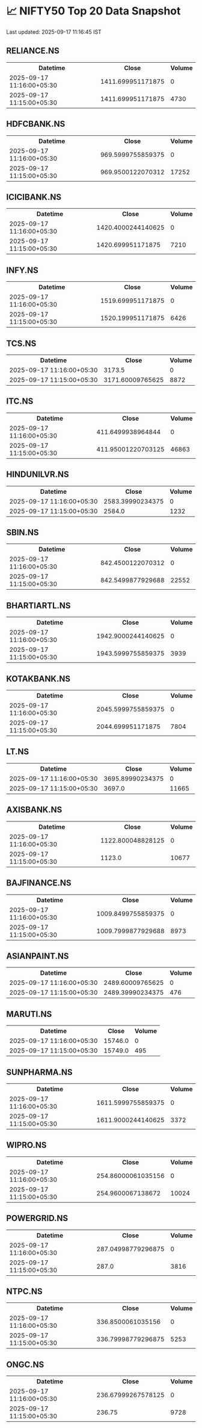 # 📈 NIFTY50 Top 20 Data Snapshot

Last updated: 2025-09-17 11:16:45 IST

## RELIANCE.NS

<table>
  <tr><th>Datetime</th><th>Close</th><th>Volume</th></tr>
  <tr><td>2025-09-17 11:16:00+05:30</td><td>1411.699951171875</td><td>0</td></tr>
  <tr><td>2025-09-17 11:15:00+05:30</td><td>1411.699951171875</td><td>4730</td></tr>
</table>

## HDFCBANK.NS

<table>
  <tr><th>Datetime</th><th>Close</th><th>Volume</th></tr>
  <tr><td>2025-09-17 11:16:00+05:30</td><td>969.5999755859375</td><td>0</td></tr>
  <tr><td>2025-09-17 11:15:00+05:30</td><td>969.9500122070312</td><td>17252</td></tr>
</table>

## ICICIBANK.NS

<table>
  <tr><th>Datetime</th><th>Close</th><th>Volume</th></tr>
  <tr><td>2025-09-17 11:16:00+05:30</td><td>1420.4000244140625</td><td>0</td></tr>
  <tr><td>2025-09-17 11:15:00+05:30</td><td>1420.699951171875</td><td>7210</td></tr>
</table>

## INFY.NS

<table>
  <tr><th>Datetime</th><th>Close</th><th>Volume</th></tr>
  <tr><td>2025-09-17 11:16:00+05:30</td><td>1519.699951171875</td><td>0</td></tr>
  <tr><td>2025-09-17 11:15:00+05:30</td><td>1520.199951171875</td><td>6426</td></tr>
</table>

## TCS.NS

<table>
  <tr><th>Datetime</th><th>Close</th><th>Volume</th></tr>
  <tr><td>2025-09-17 11:16:00+05:30</td><td>3173.5</td><td>0</td></tr>
  <tr><td>2025-09-17 11:15:00+05:30</td><td>3171.60009765625</td><td>8872</td></tr>
</table>

## ITC.NS

<table>
  <tr><th>Datetime</th><th>Close</th><th>Volume</th></tr>
  <tr><td>2025-09-17 11:16:00+05:30</td><td>411.6499938964844</td><td>0</td></tr>
  <tr><td>2025-09-17 11:15:00+05:30</td><td>411.95001220703125</td><td>46863</td></tr>
</table>

## HINDUNILVR.NS

<table>
  <tr><th>Datetime</th><th>Close</th><th>Volume</th></tr>
  <tr><td>2025-09-17 11:16:00+05:30</td><td>2583.39990234375</td><td>0</td></tr>
  <tr><td>2025-09-17 11:15:00+05:30</td><td>2584.0</td><td>1232</td></tr>
</table>

## SBIN.NS

<table>
  <tr><th>Datetime</th><th>Close</th><th>Volume</th></tr>
  <tr><td>2025-09-17 11:16:00+05:30</td><td>842.4500122070312</td><td>0</td></tr>
  <tr><td>2025-09-17 11:15:00+05:30</td><td>842.5499877929688</td><td>22552</td></tr>
</table>

## BHARTIARTL.NS

<table>
  <tr><th>Datetime</th><th>Close</th><th>Volume</th></tr>
  <tr><td>2025-09-17 11:16:00+05:30</td><td>1942.9000244140625</td><td>0</td></tr>
  <tr><td>2025-09-17 11:15:00+05:30</td><td>1943.5999755859375</td><td>3939</td></tr>
</table>

## KOTAKBANK.NS

<table>
  <tr><th>Datetime</th><th>Close</th><th>Volume</th></tr>
  <tr><td>2025-09-17 11:16:00+05:30</td><td>2045.5999755859375</td><td>0</td></tr>
  <tr><td>2025-09-17 11:15:00+05:30</td><td>2044.699951171875</td><td>7804</td></tr>
</table>

## LT.NS

<table>
  <tr><th>Datetime</th><th>Close</th><th>Volume</th></tr>
  <tr><td>2025-09-17 11:16:00+05:30</td><td>3695.89990234375</td><td>0</td></tr>
  <tr><td>2025-09-17 11:15:00+05:30</td><td>3697.0</td><td>11665</td></tr>
</table>

## AXISBANK.NS

<table>
  <tr><th>Datetime</th><th>Close</th><th>Volume</th></tr>
  <tr><td>2025-09-17 11:16:00+05:30</td><td>1122.800048828125</td><td>0</td></tr>
  <tr><td>2025-09-17 11:15:00+05:30</td><td>1123.0</td><td>10677</td></tr>
</table>

## BAJFINANCE.NS

<table>
  <tr><th>Datetime</th><th>Close</th><th>Volume</th></tr>
  <tr><td>2025-09-17 11:16:00+05:30</td><td>1009.8499755859375</td><td>0</td></tr>
  <tr><td>2025-09-17 11:15:00+05:30</td><td>1009.7999877929688</td><td>8973</td></tr>
</table>

## ASIANPAINT.NS

<table>
  <tr><th>Datetime</th><th>Close</th><th>Volume</th></tr>
  <tr><td>2025-09-17 11:16:00+05:30</td><td>2489.60009765625</td><td>0</td></tr>
  <tr><td>2025-09-17 11:15:00+05:30</td><td>2489.39990234375</td><td>476</td></tr>
</table>

## MARUTI.NS

<table>
  <tr><th>Datetime</th><th>Close</th><th>Volume</th></tr>
  <tr><td>2025-09-17 11:16:00+05:30</td><td>15746.0</td><td>0</td></tr>
  <tr><td>2025-09-17 11:15:00+05:30</td><td>15749.0</td><td>495</td></tr>
</table>

## SUNPHARMA.NS

<table>
  <tr><th>Datetime</th><th>Close</th><th>Volume</th></tr>
  <tr><td>2025-09-17 11:16:00+05:30</td><td>1611.5999755859375</td><td>0</td></tr>
  <tr><td>2025-09-17 11:15:00+05:30</td><td>1611.9000244140625</td><td>3372</td></tr>
</table>

## WIPRO.NS

<table>
  <tr><th>Datetime</th><th>Close</th><th>Volume</th></tr>
  <tr><td>2025-09-17 11:16:00+05:30</td><td>254.86000061035156</td><td>0</td></tr>
  <tr><td>2025-09-17 11:15:00+05:30</td><td>254.9600067138672</td><td>10024</td></tr>
</table>

## POWERGRID.NS

<table>
  <tr><th>Datetime</th><th>Close</th><th>Volume</th></tr>
  <tr><td>2025-09-17 11:16:00+05:30</td><td>287.04998779296875</td><td>0</td></tr>
  <tr><td>2025-09-17 11:15:00+05:30</td><td>287.0</td><td>3816</td></tr>
</table>

## NTPC.NS

<table>
  <tr><th>Datetime</th><th>Close</th><th>Volume</th></tr>
  <tr><td>2025-09-17 11:16:00+05:30</td><td>336.8500061035156</td><td>0</td></tr>
  <tr><td>2025-09-17 11:15:00+05:30</td><td>336.79998779296875</td><td>5253</td></tr>
</table>

## ONGC.NS

<table>
  <tr><th>Datetime</th><th>Close</th><th>Volume</th></tr>
  <tr><td>2025-09-17 11:16:00+05:30</td><td>236.67999267578125</td><td>0</td></tr>
  <tr><td>2025-09-17 11:15:00+05:30</td><td>236.75</td><td>9728</td></tr>
</table>

